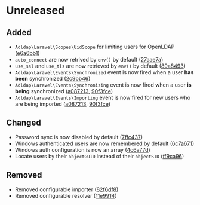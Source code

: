 # Unreleased

## Added

- `Adldap\Laravel\Scopes\UidScope` for limiting users for OpenLDAP ([e6a6bb1](https://github.com/Adldap2/Adldap2-Laravel/commit/e6a6bb1e304a0ff83cfaf7b67494be243fa9da24))
- `auto_connect` are now retrived by `env()` by default ([27aae7a](https://github.com/Adldap2/Adldap2-Laravel/commit/27aae7a9f2079a822d02afbedd020f8ad7c5e402))
- `use_ssl` and `use_tls` are now retrieved by `env()` by default ([89a8493](https://github.com/Adldap2/Adldap2-Laravel/commit/89a84932a4756ef2036c2aece84fd64e27aa9f8a))
- `Adldap\Laravel\Events\Synchronized` event is now fired when a user **has been** synchronized ([2c9bb46](https://github.com/Adldap2/Adldap2-Laravel/commit/2c9bb462748e456c1b8f4c3d4b4f5b3813a3c9a6))
- `Adldap\Laravel\Events\Synchronizing` event is now fired when a user **is being** synchronized ([a087213](https://github.com/Adldap2/Adldap2-Laravel/commit/a0872135888d6c7b9e616a6b0cff8f4d0dd13d3b), [90f3fce](https://github.com/Adldap2/Adldap2-Laravel/commit/90f3fce6ee984e531c0364281d00a0fa1af6d1c6))
- `Adldap\Laravel\Events\Importing` event is now fired for new users who are being imported ([a087213](https://github.com/Adldap2/Adldap2-Laravel/commit/a0872135888d6c7b9e616a6b0cff8f4d0dd13d3b), [90f3fce](https://github.com/Adldap2/Adldap2-Laravel/commit/90f3fce6ee984e531c0364281d00a0fa1af6d1c6))

## Changed

- Password sync is now disabled by  default ([7ffc437](https://github.com/Adldap2/Adldap2-Laravel/commit/7ffc43777e802b5517923b9f32b191aae8215782))
- Windows authenticated users are now remembered by default ([6c7a671](https://github.com/Adldap2/Adldap2-Laravel/commit/6c7a671df1c7e4ba412ba01c6a6b60d4fa1994ee))
- Windows auth configuration is now an array ([4c6a77d](https://github.com/Adldap2/Adldap2-Laravel/commit/4c6a77de1cbfc4f59d0ee32bbce7f76cf5b15a1c))
- Locate users by their `objectGUID` instead of their `objectSID` ([ff9ca96](https://github.com/Adldap2/Adldap2-Laravel/commit/ff9ca963aa2e54110d2509319a70a7c09033c32f))

## Removed

- Removed configurable importer ([82f6df8](https://github.com/Adldap2/Adldap2-Laravel/commit/82f6df8350562ab73f208cdfc30024c5e91f8b70))
- Removed configurable resolver ([11e9914](https://github.com/Adldap2/Adldap2-Laravel/commit/11e991401702605d5125b9343f8589aac23ad0a4))
